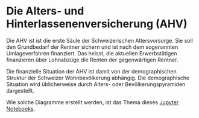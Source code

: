 # Die Alters- und Hinterlassenenversicherung (AHV)

Die AHV ist ist die erste Säule der Schweizerischen Altersvorsorge. Sie
soll den Grundbedarf der Rentner sichern und ist nach dem sogenannten
Umlageverfahren finanziert. Das heisst, die aktuellen Erwerbstätigen
finanzieren über Lohnabzüge die Renten der gegenwärtigen Rentner.

Die finanzielle Situation der AHV ist damit von der demographischen
Struktur der Schweizer Wohnbevölkerung abhängig. Die demographische
Situation wird üblicherweise durch Alters- oder Bevölkerungspyramiden
dargestellt.

Wie solche Diagramme erstellt werden, ist das Thema dieses 
[Jupyter Notebooks](https://colab.research.google.com/github/ProgrammierenNachOFI/Altersvorsorge/blob/main/docs/ahv_tutorial.ipynb).